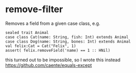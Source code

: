 # remove-filter

Removes a field from a given case class, e.g.

```
sealed trait Animal
case class Cat(name: String, fish: Int) extends Animal
case class Dog(name: String, bones: Int) extends Animal
val felix:Cat = Cat("Felix", 1)
assert( felix.removeField('name) == 1 :: HNil)
```

this turned out to be impossible, so I wrote this instead https://github.com/caente/equals-except
